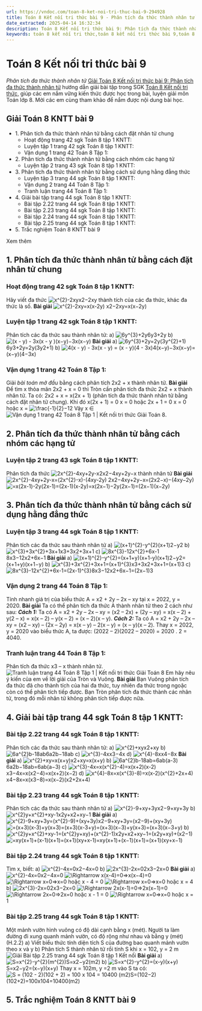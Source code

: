 ```yaml
---
url: https://vndoc.com/toan-8-ket-noi-tri-thuc-bai-9-294928
title: Toán 8 Kết nối tri thức bài 9 - Phân tích đa thức thành nhân tử - VnDoc.com
date_extracted: 2025-04-14 16:32:34
description: Toán 8 Kết nối tri thức bài 9: Phân tích đa thức thành nhân tử được VnDoc biên soạn lời giải nhằm giúp các em nắm được nội dung bài Phân tích đa thức thành nhân tử, Toán 8 sách Kết nối tri thức. Mời các em tham khảo lời giải
keywords: toán 8 kết nối tri thức,toán 8 kết nối tri thức bài 9,toán 8 kết nối tri thức bài Phân tích đa thức thành nhân tử,toán lớp 8 kết nối tri thức,giải toán 8 kết nối tri thức,toán 8 kết nối tri thức với cuộc sống,toán 8 Phân tích đa thức thành nhân tử,bài 9 phân tích đa thức thành nhân tử,toán 8 bài 9,toán lớp 8 bài 9,toán 8 bài 9 phân tích đa thức thành nhân tử,toán lớp 8 bài 9 phân tích đa thức thành nhân tử
---
```


# Toán 8 Kết nối tri thức bài 9
 _Phân tích đa thức thành nhân tử_
[Giải Toán 8 Kết nối tri thức bài 9: Phân tích đa thức thành nhân tử](<https://vndoc.com/toan-8-ket-noi-tri-thuc-bai-9-294928>) hướng dẫn giải bài tập trong SGK [Toán 8 Kết nối tri thức,](<https://vndoc.com/toan-8-ket-noi-tri-thuc>) giúp các em nắm vững kiến thức được học trong bài, luyện giải môn Toán lớp 8. Mời các em cùng tham khảo để nắm được nội dung bài học.
## Giải Toán 8 KNTT bài 9
  * 1\. Phân tích đa thức thành nhân tử bằng cách đặt nhân tử chung
    * Hoạt động trang 42 sgk Toán 8 tập 1 KNTT: 
    * Luyện tập 1 trang 42 sgk Toán 8 tập 1 KNTT: 
    * Vận dụng 1 trang 42 Toán 8 Tập 1: 
  * 2\. Phân tích đa thức thành nhân tử bằng cách nhóm các hạng tử
    * Luyện tập 2 trang 43 sgk Toán 8 tập 1 KNTT: 
  * 3\. Phân tích đa thức thành nhân tử bằng cách sử dụng hằng đẳng thức
    * Luyện tập 3 trang 44 sgk Toán 8 tập 1 KNTT: 
    * Vận dụng 2 trang 44 Toán 8 Tập 1: 
    * Tranh luận trang 44 Toán 8 Tập 1: 
  * 4\. Giải bài tập trang 44 sgk Toán 8 tập 1 KNTT:
    * Bài tập 2.22 trang 44 sgk Toán 8 tập 1 KNTT: 
    * Bài tập 2.23 trang 44 sgk Toán 8 tập 1 KNTT: 
    * Bài tập 2.24 trang 44 sgk Toán 8 tập 1 KNTT: 
    * Bài tập 2.25 trang 44 sgk Toán 8 tập 1 KNTT: 
  * 5\. Trắc nghiệm Toán 8 KNTT bài 9

Xem thêm
## 1\. Phân tích đa thức thành nhân tử bằng cách đặt nhân tử chung
### **Hoạt động trang 42 sgk Toán 8 tập 1 KNTT:**
Hãy viết đa thức ![x^{2}-2xy](https://i.vdoc.vn/data/image/blank.png)x2−2xy thành tích của các đa thức, khác đa thức là số.
**Bài giải**
![x^{2}-2xy=x\(x-2y\)](https://i.vdoc.vn/data/image/blank.png) x2−2xy=x\(x−2y\)
### **Luyện tập 1 trang 42 sgk Toán 8 tập 1 KNTT:**
Phân tích các đa thức sau thành nhân tử:
a\) ![6y^{3}+2y](https://i.vdoc.vn/data/image/blank.png)6y3+2y
b\) ![\(x - y\) - 3x\(x - y \)](https://i.vdoc.vn/data/image/blank.png)\(x−y\)−3x\(x−y\)
**Bài giải**
a\) ![6y^{3}+2y=2y\(3y^{2}+1\)](https://i.vdoc.vn/data/image/blank.png)6y3+2y=2y\(3y2+1\)
b\) ![4\(x - y\) - 3x\(x - y\) = \(x - y\)\(4 - 3x\)](https://i.vdoc.vn/data/image/blank.png)4\(x−y\)−3x\(x−y\)=\(x−y\)\(4−3x\)
### **Vận dụng 1 trang 42 Toán 8 Tập 1:**
Giải _bài toán mở đầu_ bằng cách phân tích 2x2 \+ x thành nhân tử.
**Bài giải**
Để tìm x thỏa mãn 2x2 \+ x = 0 thì Tròn cần phân tích đa thức 2x2 \+ x thành nhân tử.
Ta có: 2x2 \+ x = x\(2x + 1\) \(phân tích đa thức thành nhân tử bằng cách đặt nhân tử chung\).
Khi đó x\(2x + 1\) = 0
x = 0 hoặc 2x + 1 = 0
x = 0 hoặc x = ![\\frac{-1}{2}](https://i.vdoc.vn/data/image/blank.png)−12
Vậy x ∈ ![Vận dụng 1 trang 42 Toán 8 Tập 1 | Kết nối tri thức Giải Toán 8](https://i.vdoc.vn/data/image/2023/10/10/van-dung-1-trang-42-toan-8-tap-1.png).
## 2\. Phân tích đa thức thành nhân tử bằng cách nhóm các hạng tử
### **Luyện tập 2 trang 43 sgk Toán 8 tập 1 KNTT:**
Phân tích đa thức ![2x^{2}-4xy+2y-x](https://i.vdoc.vn/data/image/blank.png)2x2−4xy+2y−x thành nhân tử
**Bài giải**
![2x^{2}-4xy+2y-x=\(2x^{2}-x\)-\(4xy-2y\)](https://i.vdoc.vn/data/image/blank.png) 2x2−4xy+2y−x=\(2x2−x\)−\(4xy−2y\)
![=x\(2x-1\)-2y\(2x-1\)=\(2x-1\)\(x-2y\)](https://i.vdoc.vn/data/image/blank.png)=x\(2x−1\)−2y\(2x−1\)=\(2x−1\)\(x−2y\)
## 3\. Phân tích đa thức thành nhân tử bằng cách sử dụng hằng đẳng thức
### **Luyện tập 3 trang 44 sgk Toán 8 tập 1 KNTT:**
Phân tích các đa thức sau thành nhân tử
a\) ![\(x+1\)^{2}-y^{2}](https://i.vdoc.vn/data/image/blank.png)\(x+1\)2−y2
b\) ![x^{3}+3x^{2}+3x+1](https://i.vdoc.vn/data/image/blank.png)x3+3x2+3x+1
c\) ![8x^{3}-12x^{2}+6x-1](https://i.vdoc.vn/data/image/blank.png)8x3−12x2+6x−1
**Bài giải**
a\) ![\(x+1\)^{2}-y^{2}=\(x+1+y\)\(x+1-y\)](https://i.vdoc.vn/data/image/blank.png)\(x+1\)2−y2=\(x+1+y\)\(x+1−y\)
b\) ![x^{3}+3x^{2}+3x+1=\(x+1\)^{3}](https://i.vdoc.vn/data/image/blank.png)x3+3x2+3x+1=\(x+1\)3
c\) ![8x^{3}-12x^{2}+6x-1=\(2x-1\)^{3}](https://i.vdoc.vn/data/image/blank.png)8x3−12x2+6x−1=\(2x−1\)3
### **Vận dụng 2 trang 44 Toán 8 Tập 1:**
Tính nhanh giá trị của biểu thức
A = x2 \+ 2y – 2x – xy tại x = 2022, y = 2020.
**Bài giải**
Ta có thể phân tích đa thức A thành nhân tử theo 2 cách như sau:
**_Cách 1:_**
Ta có A = x2 \+ 2y – 2x – xy = \(x2 – 2x\) + \(2y – xy\)
= x\(x – 2\) + y\(2 – x\) = x\(x – 2\) – y\(x – 2\)
= \(x – 2\)\(x – y\).
**_Cách 2:_**
Ta có A = x2 \+ 2y – 2x – xy = \(x2 – xy\) – \(2x – 2y\)
= x\(x – y\) – 2\(x – y\) = \(x – y\)\(x – 2\).
Thay x = 2022, y = 2020 vào biểu thức A, ta được:
\(2022 – 2\)\(2022 – 2020\) = 2020 . 2 = 4040.
### **Tranh luận trang 44 Toán 8 Tập 1:**
Phân tích đa thức x3 – x thành nhân tử.
![Tranh luận trang 44 Toán 8 Tập 1 | Kết nối tri thức Giải Toán 8](https://i.vdoc.vn/data/image/2023/10/10/tranh-luan-trang-44-toan-8-tap-1.png)
Em hãy nêu ý kiến của em về lời giải của Tròn và Vuông.
**Bài giải**
Bạn Vuông phân tích đa thức đã cho thành tích của hai đa thức, tuy nhiên đa thức trong ngoặc còn có thể phân tích tiếp được.
Bạn Tròn phân tích đa thức thành các nhân tử, trong đó mỗi nhân tử không phân tích tiếp được nữa.
## 4\. Giải bài tập **trang 44 sgk Toán 8 tập 1 KNTT:**
### **Bài tập 2.22 trang 44 sgk Toán 8 tập 1 KNTT:**
Phân tích các đa thức sau thành nhân tử:
a\) ![x^{2}+xy](https://i.vdoc.vn/data/image/blank.png)x2+xy
b\) ![6a^{2}b-18ab](https://i.vdoc.vn/data/image/blank.png)6a2b−18ab
c\) ![x^{3}-4x](https://i.vdoc.vn/data/image/blank.png)x3−4x
d\) ![x^{4}-8x](https://i.vdoc.vn/data/image/blank.png)x4−8x
**Bài giải**
a\) ![x^{2}+xy=x\(x+y\)](https://i.vdoc.vn/data/image/blank.png)x2+xy=x\(x+y\)
b\) ![6a^{2}b-18ab=6ab\(a-3\)](https://i.vdoc.vn/data/image/blank.png)6a2b−18ab=6ab\(a−3\)
c\) ![x^{3}-4x=x\(x^{2}-4\)=x\(x+2\)\(x-2\)](https://i.vdoc.vn/data/image/blank.png)x3−4x=x\(x2−4\)=x\(x+2\)\(x−2\)
d\) ![x^{4}-8x=x\(x^{3}-8\)=x\(x-2\)\(x^{2}+2x+4\)](https://i.vdoc.vn/data/image/blank.png)x4−8x=x\(x3−8\)=x\(x−2\)\(x2+2x+4\)
### **Bài tập 2.23 trang 44 sgk Toán 8 tập 1 KNTT:**
Phân tích các đa thức sau thành nhân tử
a\) ![x^{2}-9+xy+3y](https://i.vdoc.vn/data/image/blank.png)x2−9+xy+3y
b\) ![x^{2}y+x^{2}+xy-1](https://i.vdoc.vn/data/image/blank.png)x2y+x2+xy−1
**Bài giải**
a\) ![x^{2}-9+xy+3y=\(x^{2}-9\)+\(xy+3y\)](https://i.vdoc.vn/data/image/blank.png)x2−9+xy+3y=\(x2−9\)+\(xy+3y\)
![=\(x+3\)\(x-3\)+y\(x+3\)=\(x+3\)\(x-3+y\)](https://i.vdoc.vn/data/image/blank.png)=\(x+3\)\(x−3\)+y\(x+3\)=\(x+3\)\(x−3+y\)
b\) ![x^{2}y+x^{2}+xy-1=\(x^{2}y+xy\)+\(x^{2}-1\)](https://i.vdoc.vn/data/image/blank.png)x2y+x2+xy−1=\(x2y+xy\)+\(x2−1\)
![=xy\(x+1\)+\(x-1\)\(x+1\)=\(x+1\)\(xy+x-1\)](https://i.vdoc.vn/data/image/blank.png)=xy\(x+1\)+\(x−1\)\(x+1\)=\(x+1\)\(xy+x−1\)
### **Bài tập 2.24 trang 44 sgk Toán 8 tập 1 KNTT:**
Tìm x, biết:
a\) ![x^{2}-4x=0](https://i.vdoc.vn/data/image/blank.png)x2−4x=0
b\) ![2x^{3}-2x=0](https://i.vdoc.vn/data/image/blank.png)2x3−2x=0
**Bài giải**
a\) ![x^{2}-4x=0](https://i.vdoc.vn/data/image/blank.png)x2−4x=0
![\\Rightarrow x\(x-4\)=0](https://i.vdoc.vn/data/image/blank.png)⇒x\(x−4\)=0
![\\Rightarrow x=0](https://i.vdoc.vn/data/image/blank.png)⇒x=0 hoặc x - 4 = 0
![\\Rightarrow x=0](https://i.vdoc.vn/data/image/blank.png)⇒x=0 hoặc x = 4
b\) ![2x^{3}-2x=0](https://i.vdoc.vn/data/image/blank.png)2x3−2x=0
![\\Rightarrow 2x\(x-1\)=0](https://i.vdoc.vn/data/image/blank.png)⇒2x\(x−1\)=0
![\\Rightarrow 2x=0](https://i.vdoc.vn/data/image/blank.png)⇒2x=0 hoặc x - 1 = 0
![\\Rightarrow x=0](https://i.vdoc.vn/data/image/blank.png)⇒x=0 hoặc x = 1
### **Bài tập 2.25 trang 44 sgk Toán 8 tập 1 KNTT:**
Một mảnh vườn hình vuông có độ dài cạnh bằng x \(mét\). Người ta làm đường đi xung quanh mảnh vườn, có độ rộng như nhau và bằng y \(mét\) \(H.2.2\)
a\) Viết biểu thức tính diện tích S của đường bao quanh mảnh vườn theo x và y
b\) Phân tích S thành nhân tử rồi tính S khi x = 102, y = 2 m
![Giải Bài tập 2.25 trang 44 sgk Toán 8 tập 1 Kết nối](https://i.vdoc.vn/data/image/2023/04/21/anh-3.png)
**Bài giải**
a\) ![S=x^{2}-y^{2}\(m^{2}\)](https://i.vdoc.vn/data/image/blank.png)S=x2−y2\(m2\)
b\) ![S=x^{2}-y^{2}=\(x-y\)\(x+y\)](https://i.vdoc.vn/data/image/blank.png)S=x2−y2=\(x−y\)\(x+y\)
Thay x = 102m, y =2 m vào S ta có:
![S = \(102 - 2\)\(102 + 2\) = 100 x 104 = 10400 \(m2\)](https://i.vdoc.vn/data/image/blank.png)S=\(102−2\)\(102+2\)=100x104=10400\(m2\)
## 5\. Trắc nghiệm Toán 8 KNTT bài 9
